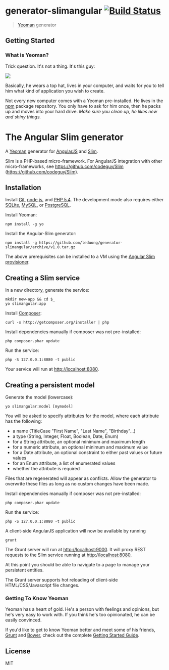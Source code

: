 # generator-slimangular [![Build Status](https://secure.travis-ci.org/leduong/generator-slimangular.png?branch=master)](https://travis-ci.org/leduong/generator-slimangular)

> [Yeoman](http://yeoman.io) generator


## Getting Started

### What is Yeoman?

Trick question. It's not a thing. It's this guy:

![](http://i.imgur.com/JHaAlBJ.png)

Basically, he wears a top hat, lives in your computer, and waits for you to tell him what kind of application you wish to create.

Not every new computer comes with a Yeoman pre-installed. He lives in the [npm](https://npmjs.org) package repository. You only have to ask for him once, then he packs up and moves into your hard drive. *Make sure you clean up, he likes new and shiny things.*


# The Angular Slim generator

A [Yeoman](http://yeoman.io) generator for [AngularJS](http://angularjs.org) and [Slim](http://www.slimframework.com/).

Slim is a PHP-based micro-framework.  For AngularJS integration with other micro-frameworks, see https://github.com/codeguy/Slim (https://github.com/codeguy/Slim).

## Installation

Install [Git](http://git-scm.com), [node.js](http://nodejs.org), and [PHP 5.4](http://www.php.net/).  The development mode also requires either [SQLite](http://www.sqlite.org), [MySQL](http://www.mysql.com/), or [PostgreSQL](http://www.postgresql.org/).

Install Yeoman:

    npm install -g yo

Install the Angular-Slim generator:

    npm install -g https://github.com/leduong/generator-slimangular/archive/v1.0.tar.gz

The above prerequisites can be installed to a VM using the [Angular Slim provisioner](https://github.com/leduong/generator-slimangular).

## Creating a Slim service

In a new directory, generate the service:

    mkdir new-app && cd $_
    yo slimangular:app

Install [Composer](https://getcomposer.org/):

    curl -s http://getcomposer.org/installer | php

Install dependencies manually if composer was not pre-installed:

    php composer.phar update

Run the service:

    php -S 127.0.0.1:8080 -t public

Your service will run at [http://localhost:8080](http://localhost:8080).


## Creating a persistent model

Generate the model (lowercase):

    yo slimangular:model [mymodel]

You will be asked to specify attributes for the model, where each attribute has the following:

- a name (TitleCase "First Name", "Last Name", "Birthday"...)
- a type (String, Integer, Float, Boolean, Date, Enum)
- for a String attribute, an optional minimum and maximum length
- for a numeric attribute, an optional minimum and maximum value
- for a Date attribute, an optional constraint to either past values or future values
- for an Enum attribute, a list of enumerated values
- whether the attribute is required

Files that are regenerated will appear as conflicts.  Allow the generator to overwrite these files as long as no custom changes have been made.

Install dependencies manually if composer was not pre-installed:

    php composer.phar update

Run the service:

    php -S 127.0.0.1:8080 -t public

A client-side AngularJS application will now be available by running

    grunt

The Grunt server will run at [http://localhost:9000](http://localhost:9000).  It will proxy REST requests to the Slim service running at [http://localhost:8080](http://localhost:8080).

At this point you should be able to navigate to a page to manage your persistent entities.

The Grunt server supports hot reloading of client-side HTML/CSS/Javascript file changes.
### Getting To Know Yeoman

Yeoman has a heart of gold. He's a person with feelings and opinions, but he's very easy to work with. If you think he's too opinionated, he can be easily convinced.

If you'd like to get to know Yeoman better and meet some of his friends, [Grunt](http://gruntjs.com) and [Bower](http://bower.io), check out the complete [Getting Started Guide](https://github.com/yeoman/yeoman/wiki/Getting-Started).


## License

MIT
